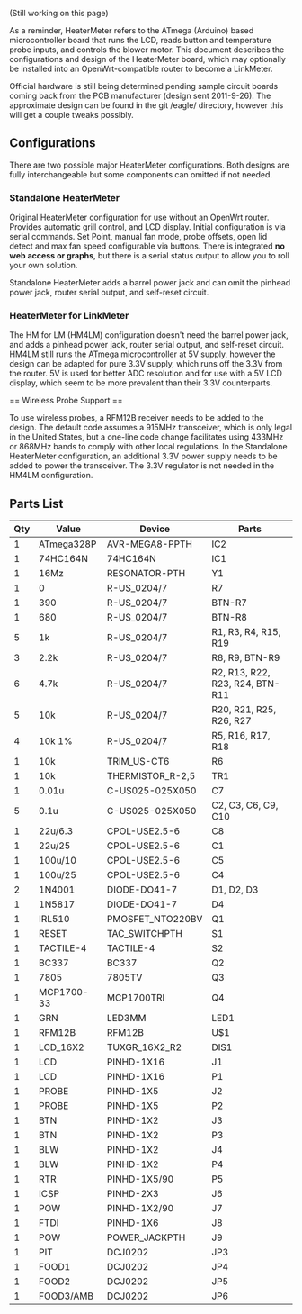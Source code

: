 (Still working on this page)

As a reminder, HeaterMeter refers to the ATmega (Arduino) based microcontroller board that runs the LCD, reads button and temperature probe inputs, and controls the blower motor. This document describes the configurations and design of the HeaterMeter board, which may optionally be installed into an OpenWrt-compatible router to become a LinkMeter.

Official hardware is still being determined pending sample circuit boards coming back from the PCB manufacturer (design sent 2011-9-26). The approximate design can be found in the git /eagle/ directory, however this will get a couple tweaks possibly. 

## Configurations 

There are two possible major HeaterMeter configurations.  Both designs are fully interchangeable but some components can omitted if not needed.

### Standalone HeaterMeter

Original HeaterMeter configuration for use without an OpenWrt router. Provides automatic grill control, and LCD display. Initial configuration is via serial commands. Set Point, manual fan mode, probe offsets, open lid detect and max fan speed configurable via buttons. There is integrated **no web access or graphs**, but there is a serial status output to allow you to roll your own solution.

Standalone HeaterMeter adds a barrel power jack and can omit the pinhead power jack, router serial output, and self-reset circuit.

### HeaterMeter for LinkMeter

The HM for LM (HM4LM) configuration doesn't need the barrel power jack, and adds a pinhead power jack, router serial output, and self-reset circuit. HM4LM still runs the ATmega microcontroller at 5V supply, however the design can be adapted for pure 3.3V supply, which runs off the 3.3V from the router. 5V is used for better ADC resolution and for use with a 5V LCD display, which seem to be more prevalent than their 3.3V counterparts.

== Wireless Probe Support ==

To use wireless probes, a RFM12B receiver needs to be added to the design. The default code assumes a 915MHz transceiver, which is only legal in the United States, but a one-line code change facilitates using 433MHz or 868MHz bands to comply with other local regulations. In the Standalone HeaterMeter configuration, an additional 3.3V power supply needs to be added to power the transceiver. The 3.3V regulator is not needed in the HM4LM configuration.

## Parts List

|Qty|Value     |Device                |Parts|
|---|----------|----------------------|-----|
1  |ATmega328P|AVR-MEGA8-PPTH        |IC2
1  |74HC164N  |74HC164N              |IC1
1  |16Mz      |RESONATOR-PTH         |Y1
1  |0         |R-US_0204/7           |R7
1  |390       |R-US_0204/7           |BTN-R7   
1  |680       |R-US_0204/7           |BTN-R8
5  |1k        |R-US_0204/7           |R1, R3, R4, R15, R19
3  |2.2k      |R-US_0204/7           |R8, R9, BTN-R9
6  |4.7k      |R-US_0204/7           |R2, R13, R22, R23, R24, BTN-R11
5  |10k       |R-US_0204/7           |R20, R21, R25, R26, R27
4  |10k 1%    |R-US_0204/7           |R5, R16, R17, R18
1  |10k       |TRIM_US-CT6           |R6
1  |10k       |THERMISTOR_R-2,5      |TR1
1  |0.01u     |C-US025-025X050       |C7
5  |0.1u      |C-US025-025X050       |C2, C3, C6, C9, C10
1  |22u/6.3   |CPOL-USE2.5-6         |C8
1  |22u/25    |CPOL-USE2.5-6         |C1
1  |100u/10   |CPOL-USE2.5-6         |C5
1  |100u/25   |CPOL-USE2.5-6         |C4
2  |1N4001    |DIODE-DO41-7          |D1, D2, D3
1  |1N5817    |DIODE-DO41-7          |D4
1  |IRL510    |PMOSFET_NTO220BV      |Q1
1  |RESET     |TAC_SWITCHPTH         |S1
1  |TACTILE-4 |TACTILE-4             |S2
1  |BC337     |BC337                 |Q2
1  |7805      |7805TV                |Q3
1  |MCP1700-33|MCP1700TRI            |Q4
1  |GRN       |LED3MM                |LED1
1  |RFM12B    |RFM12B                |U$1
1  |LCD_16X2  |TUXGR_16X2_R2         |DIS1
1  |LCD       |PINHD-1X16            |J1
1  |LCD       |PINHD-1X16            |P1
1  |PROBE     |PINHD-1X5             |J2
1  |PROBE     |PINHD-1X5             |P2
1  |BTN       |PINHD-1X2             |J3
1  |BTN       |PINHD-1X2             |P3
1  |BLW       |PINHD-1X2             |J4
1  |BLW       |PINHD-1X2             |P4
1  |RTR       |PINHD-1X5/90          |P5
1  |ICSP      |PINHD-2X3             |J6
1  |POW       |PINHD-1X2/90          |J7
1  |FTDI      |PINHD-1X6             |J8
1  |POW       |POWER_JACKPTH         |J9
1  |PIT       |DCJ0202               |JP3
1  |FOOD1     |DCJ0202               |JP4
1  |FOOD2     |DCJ0202               |JP5
1  |FOOD3/AMB |DCJ0202               |JP6


